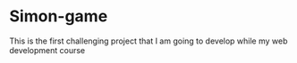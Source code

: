 # Simon-game
This is the first  challenging project that I am going to develop while my web development course
